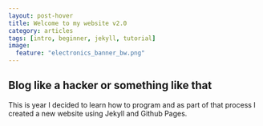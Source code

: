 ```yaml
---
layout: post-hover
title: Welcome to my website v2.0
category: articles
tags: [intro, beginner, jekyll, tutorial]
image:
  feature: "electronics_banner_bw.png"
---
```


## Blog like a hacker or something like that

This is year I decided to learn how to program and as part of that process I created a new website using Jekyll and Github Pages.
